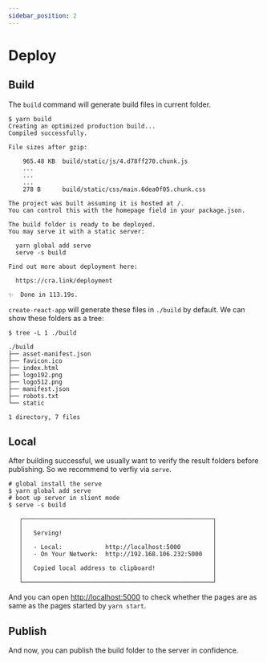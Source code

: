 ```yaml
---
sidebar_position: 2
---
```


# Deploy

## Build

The `build` command will generate build files in current folder.

```shell
$ yarn build
Creating an optimized production build...
Compiled successfully.

File sizes after gzip:

    965.48 KB  build/static/js/4.d78ff270.chunk.js
    ...
    ...
    ...
    278 B      build/static/css/main.6dea0f05.chunk.css

The project was built assuming it is hosted at /.
You can control this with the homepage field in your package.json.

The build folder is ready to be deployed.
You may serve it with a static server:

  yarn global add serve
  serve -s build

Find out more about deployment here:

  https://cra.link/deployment

✨  Done in 113.19s.
```

`create-react-app` will generate these files in `./build` by default. We can show these folders as a tree:

```shell
$ tree -L 1 ./build

./build
├── asset-manifest.json
├── favicon.ico
├── index.html
├── logo192.png
├── logo512.png
├── manifest.json
├── robots.txt
└── static

1 directory, 7 files
```

## Local

After building successful, we usually want to verify the result folders before publishing. So we recommend to verfiy via `serve`.

```shell
# global install the serve
$ yarn global add serve
# boot up server in slient mode
$ serve -s build

   ┌─────────────────────────────────────────────────────┐
   │                                                     │
   │   Serving!                                          │
   │                                                     │
   │   - Local:            http://localhost:5000         │
   │   - On Your Network:  http://192.168.106.232:5000   │
   │                                                     │
   │   Copied local address to clipboard!                │
   │                                                     │
   └─────────────────────────────────────────────────────┘
```

And you can open [http://localhost:5000](http://localhost:5000) to check whether the pages are as same as the pages started by `yarn start`.

## Publish

And now, you can publish the build folder to the server in confidence.
